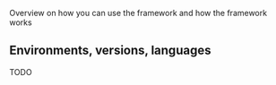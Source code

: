 Overview on how you can use the framework and how the framework works

## Environments, versions, languages

TODO